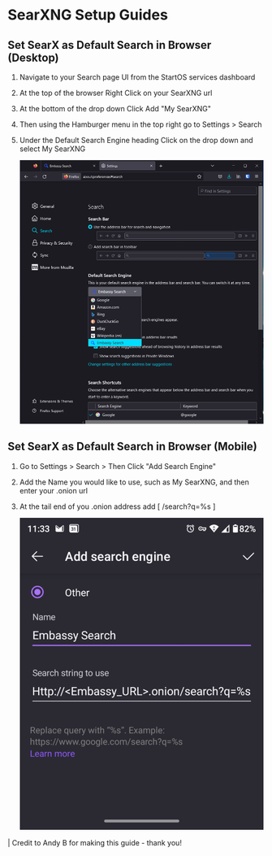 # SearXNG Setup Guides
## Set SearX as Default Search in Browser (Desktop)
1. Navigate to your Search page UI from the StartOS services dashboard
1. At the top of the browser Right Click on your SearXNG url
1. At the bottom of the drop down Click Add "My SearXNG"
1. Then using the Hamburger menu in the top right go to Settings > Search
1. Under the Default Search Engine heading Click on the drop down and select My SearXNG 
    
    ![Add SearX](./assets/searx0.png)

## Set SearX as Default Search in Browser (Mobile)
1. Go to Settings > Search > Then Click "Add Search Engine"
1. Add the Name you would like to use, such as My SearXNG, and then enter your .onion url
1. At the tail end of you .onion address add [ /search?q=%s ]
    
    ![Add SearX Mobile](./assets/searx1.png)

| Credit to Andy B for making this guide - thank you!